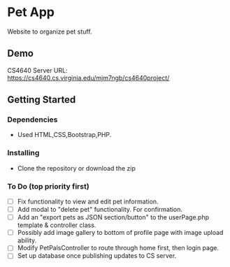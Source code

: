 # Pet App

Website to organize pet stuff.

## Demo

CS4640 Server URL: https://cs4640.cs.virginia.edu/mjm7ngb/cs4640project/<br>


## Getting Started

### Dependencies

* Used HTML,CSS,Bootstrap,PHP.


### Installing

* Clone the repository or download the zip


### To Do (top priority first)
- [ ] Fix functionality to view and edit pet information.
- [ ] Add modal to "delete pet" functionality. For confirmation.
- [ ] Add an "export pets as JSON section/button" to the userPage.php template & controller class.
- [ ] Possibly add image gallery to bottom of profile page with image upload ability.
- [ ] Modify PetPalsController to route through home first, then login page.
- [ ] Set up database once publishing updates to CS server.

